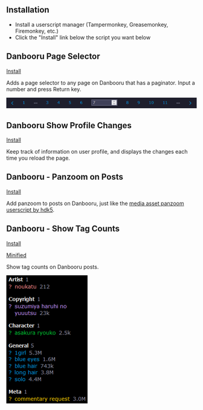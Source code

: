## Installation

- Install a userscript manager (Tampermonkey, Greasemonkey, Firemonkey, etc.)
- Click the "Install" link below the script you want below

## Danbooru Page Selector

[Install](https://raw.githubusercontent.com/ddmgy/userscripts/master/DanbooruPageSelector.user.js)

Adds a page selector to any page on Danbooru that has a paginator. Input a number and press Return key.

![An example of the page selector](images/danbooru-page-selector.png)

## Danbooru Show Profile Changes

[Install](https://raw.githubusercontent.com/ddmgy/userscripts/master/DanbooruShowProfileChanges.user.js)

Keep track of information on user profile, and displays the changes each time you reload the page.

## Danbooru - Panzoom on Posts

[Install](https://raw.githubusercontent.com/ddmgy/userscripts/master/Danbooru-PanzoomOnPosts.user.js)

Add panzoom to posts on Danbooru, just like the [media asset panzoom userscript by hdk5](https://github.com/hdk5/danbooru.user.js/blob/master/dist/mediaasset-panzoom.user.js).

## Danbooru - Show Tag Counts

[Install](https://github.com/ddmgy/userscripts/blob/master/danbooru-show-tag-counts/dist/danbooru-show-tag-counts.user.js?raw=true)

[Minified](https://github.com/ddmgy/userscripts/blob/master/danbooru-show-tag-counts/dist/danbooru-show-tag-counts.min.user.js?raw=true)

Show tag counts on Danbooru posts.

![An example of the tag counts](images/danbooru-show-tag-counts.png)
